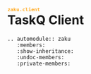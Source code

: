 # <code class="docutils literal notranslate" style="font-size:0.4em; color: #ffaa23"><span class="pre">zaku.client</span></code><br/>TaskQ Client

```{eval-rst}
.. automodule:: zaku
   :members: 
   :show-inheritance: 
   :undoc-members:
   :private-members:
```
